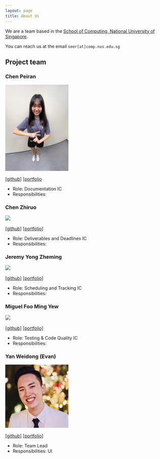 ```yaml
---
layout: page
title: About Us
---
```


We are a team based in the [School of Computing, National University of Singapore](http://www.comp.nus.edu.sg).

You can reach us at the email `seer[at]comp.nus.edu.sg`

## Project team

### Chen Peiran

<img src="images/about-us/peiran.png" width="200px">



[[github](https://github.com/peiran18)]
[[portfolio](team/peiran18.md)

* Role: Documentation IC
* Responsibilities:

### Chen Zhiruo

<img src="images/johndoe.png" width="200px">

[[github](http://github.com/czhiruo)]
[[portfolio](team/czhiruo.md)]

* Role: Deliverables and Deadlines IC
* Responsibilities:

### Jeremy Yong Zheming

<img src="images/johndoe.png" width="200px">

[[github](http://github.com/johndoe)] [[portfolio](team/johndoe.md)]

* Role: Scheduling and Tracking IC
* Responsibilities:

### Miguel Foo Ming Yew

<img src="images/johndoe.png" width="200px">

[[github](http://github.com/migfoo02)]
[[portfolio](team/migfoo02.md)]

* Role: Testing & Code Quality IC
* Responsibilities:

### Yan Weidong (Evan)

<img src="images/about-us/evan-yan.png" width="200px">

[[github](https://github.com/evanyan13)]
[[portfolio](team/evanyan13.md)]

* Role: Team Lead
* Responsibilities: UI
